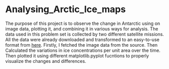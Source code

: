 # Analysing_Arctic_Ice_maps


The purpose of this project is to observe the change in Antarctic using on image data, plotting it, and combining it in various ways for analysis. 
The data used in this problem set is collected by two different satellite missions.
All the data were already downloaded and transformed to an easy-to-use format from [here](https://seaice.uni-bremen.de/start/data-archive/). 
Firstly, I fetched the image data from the source. Then Calculated the variations in ice concentrations per unit area over the time.
Then plotted it using different matplotlib.pyplot fucntions to properly visualize the changes and differences.
